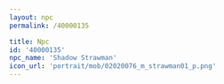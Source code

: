 ```yaml
---
layout: npc
permalink: /40000135

title: Npc
id: '40000135'
npc_name: 'Shadow Strawman'
icon_url: 'portrait/mob/02020076_m_strawman01_p.png'
---
```

